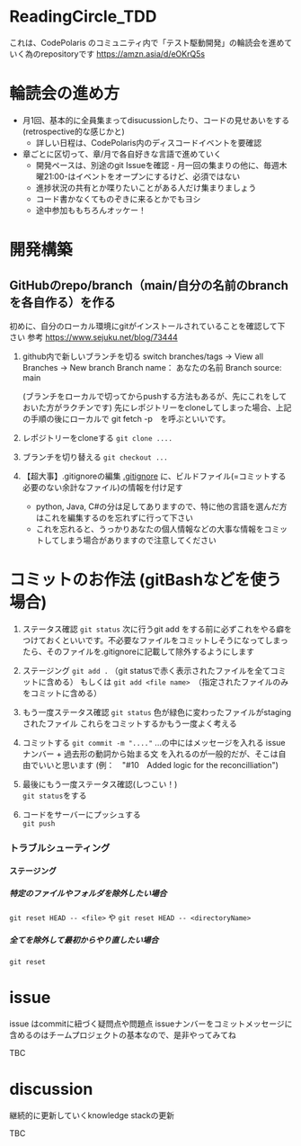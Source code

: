 # ReadingCircle_TDD

これは、CodePolaris のコミュニティ内で「テスト駆動開発」の輪読会を進めていく為のrepositoryです
https://amzn.asia/d/eOKrQ5s


# 輪読会の進め方
- 月1回、基本的に全員集まってdisucussionしたり、コードの見せあいをする(retrospective的な感じかと)
    - 詳しい日程は、CodePolaris内のディスコードイベントを要確認
- 章ごとに区切って、章/月で各自好きな言語で進めていく
    - 開発ペースは、別途のgit Issueを確認
      ﻿- 月一回の集まりの他に、毎週木曜21:00-はイベントをオープンにするけど、必須ではない
    - 進捗状況の共有とか喋りたいことがある人だけ集まりましょう
    - コード書かなくてものぞきに来るとかでもヨシ
    - 途中参加ももちろんオッケー！


# 開発構築
## GitHubのrepo/branch（main/自分の名前のbranchを各自作る）を作る
初めに、自分のローカル環境にgitがインストールされていることを確認して下さい
参考
https://www.sejuku.net/blog/73444

1. github内で新しいブランチを切る
   switch branches/tags -> View all Branches -> New branch
   Branch name： あなたの名前
   Branch source: main

    (ブランチをローカルで切ってからpushする方法もあるが、先にこれをしておいた方がラクチンです)
    先にレポジトリーをcloneしてしまった場合、上記の手順の後にローカルで git fetch -p　を呼ぶといいです。


2. レポジトリーをcloneする
`git clone ....`


3. ブランチを切り替える
`git checkout ...`


4. 【超大事】.gitignoreの編集
   [.gitignore](.gitignore) に、ビルドファイル(=コミットする必要のない余計なファイル)の情報を付け足す
   - python, Java, C#の分は足してありますので、特に他の言語を選んだ方はこれを編集するのを忘れずに行って下さい
   - これを忘れると、うっかりあなたの個人情報などの大事な情報をコミットしてしまう場合がありますので注意してください


# コミットのお作法 (gitBashなどを使う場合)
1. ステータス確認
   `git status`
   次に行うgit add をする前に必ずこれをやる癖をつけておくといいです。不必要なファイルをコミットしそうになってしまったら、そのファイルを.gitignoreに記載して除外するようにします


2. ステージング
   `git add .` （git statusで赤く表示されたファイルを全てコミットに含める）
   もしくは
   `git add <file name>`　（指定されたファイルのみをコミットに含める）


3. もう一度ステータス確認
`git status`
色が緑色に変わったファイルがstaging されたファイル
これらをコミットするかもう一度よく考える


5. コミットする
   `git commit -m "...."`
   ...の中にはメッセージを入れる
   issueナンバー + 過去形の動詞から始まる文 を入れるのが一般的だが、そこは自由でいいと思います
   (例：　"#10　Added logic for the reconcilliation")


6. 最後にもう一度ステータス確認(しつこい！)</br>
`git status`をする


7. コードをサーバーにプッシュする</br>
`git push`


### トラブルシューティング
#### ステージング
##### 特定のファイルやフォルダを除外したい場合
`git reset HEAD -- <file>` や `git reset HEAD -- <directoryName>`

##### 全てを除外して最初からやり直したい場合
`git reset`

# issue
issue はcommitに紐づく疑問点や問題点
issueナンバーをコミットメッセージに含めるのはチームプロジェクトの基本なので、是非やってみてね

TBC

# discussion
継続的に更新していくknowledge stackの更新

TBC